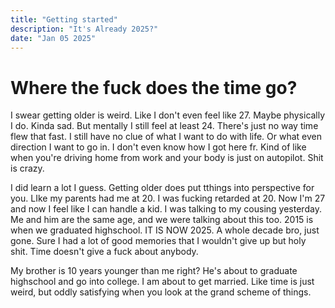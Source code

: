 ```yaml
---
title: "Getting started"
description: "It's Already 2025?"
date: "Jan 05 2025"
---
```

# Where the fuck does the time go? 

I swear getting older is weird. Like I don't even feel like 27. Maybe physically I do. Kinda sad. But mentally I still feel at least 24. There's just no way time flew that fast. I still have no clue of what I want to do with life. Or what even direction I want to go in. I don't even know how I got here fr. Kind of like when you're driving home from work and your body is just on autopilot. Shit is crazy.

I did learn a lot I guess. Getting older does put tthings into perspective for you. LIke my parents had me at 20. I was fucking retarded at 20. Now I'm 27 and now I feel like I can handle a kid. I was talking to my cousing yesterday. Me and him are the same age, and we were talking about this too. 2015 is when we graduated highschool. IT IS NOW 2025. A whole decade bro, just gone. Sure I had a lot of good memories that I wouldn't give up but holy shit. Time doesn't give a fuck about anybody. 

My brother is 10 years younger than me right? He's about to graduate highschool and go into college. I am about to get married. Like time is just weird, but oddly satisfying when you look at the grand scheme of things. 

